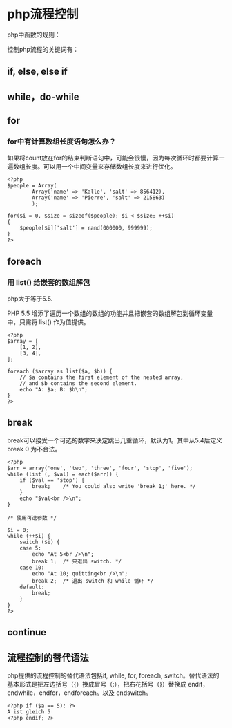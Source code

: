 # php流程控制

php中函数的规则：

控制php流程的关键词有：

## if, else, else if

## while，do-while

## for

### for中有计算数组长度语句怎么办？

如果将count放在for的结束判断语句中，可能会很慢，因为每次循环时都要计算一遍数组长度。可以用一个中间变量来存储数组长度来进行优化。

	<?php
	$people = Array(
	        Array('name' => 'Kalle', 'salt' => 856412), 
	        Array('name' => 'Pierre', 'salt' => 215863)
	        );

	for($i = 0, $size = sizeof($people); $i < $size; ++$i)
	{
	    $people[$i]['salt'] = rand(000000, 999999);
	}
	?>

## foreach

### 用 list() 给嵌套的数组解包

php大于等于5.5.

PHP 5.5 增添了遍历一个数组的数组的功能并且把嵌套的数组解包到循环变量中，只需将 list() 作为值提供。

	<?php
	$array = [
	    [1, 2],
	    [3, 4],
	];

	foreach ($array as list($a, $b)) {
	    // $a contains the first element of the nested array,
	    // and $b contains the second element.
	    echo "A: $a; B: $b\n";
	}
	?>

## break

break可以接受一个可选的数字来决定跳出几重循环，默认为1。其中从5.4后定义break 0 为不合法。

	<?php
	$arr = array('one', 'two', 'three', 'four', 'stop', 'five');
	while (list (, $val) = each($arr)) {
	    if ($val == 'stop') {
	        break;    /* You could also write 'break 1;' here. */
	    }
	    echo "$val<br />\n";
	}

	/* 使用可选参数 */

	$i = 0;
	while (++$i) {
	    switch ($i) {
	    case 5:
	        echo "At 5<br />\n";
	        break 1;  /* 只退出 switch. */
	    case 10:
	        echo "At 10; quitting<br />\n";
	        break 2;  /* 退出 switch 和 while 循环 */
	    default:
	        break;
	    }
	}
	?>

## continue



## 流程控制的替代语法

php提供的流程控制的替代语法包括if, while, for, foreach, switch。替代语法的基本形式是把左边括号（{）换成冒号（:），把右花括号（}）替换成 endif，endwhile，endfor，endforeach。以及 endswitch。

	<?php if ($a == 5): ?>
	A ist gleich 5
	<?php endif; ?>


